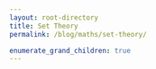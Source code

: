 ```yaml
---
layout: root-directory
title: Set Theory
permalink: /blog/maths/set-theory/

enumerate_grand_children: true
---
```


